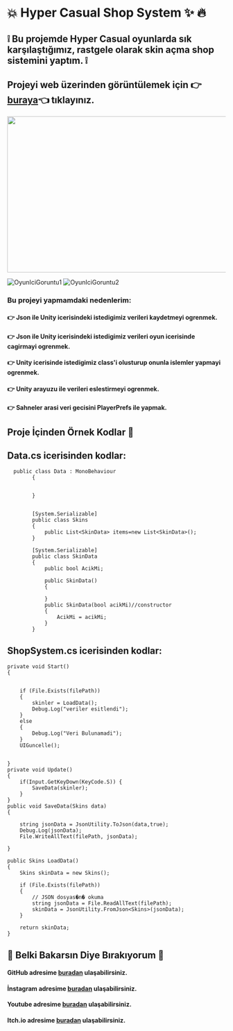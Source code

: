# :collision: Hyper Casual Shop System :sparkles: :fire:


## :grey_exclamation: Bu projemde Hyper Casual oyunlarda sık karşılaştığımız, rastgele olarak skin açma shop sistemini yaptım. :grey_exclamation:

## Projeyi web üzerinden görüntülemek için :point_right:[buraya](https://furcany.itch.io/hypercasualshopsystem):point_left: tıklayınız. 

<img src="https://media.giphy.com/media/v1.Y2lkPTc5MGI3NjExeXRvMnZvZjltcnlnZHBlN2p0Y2MxMDlvbndla2d4cXAyOTdoOXJ0OCZlcD12MV9pbnRlcm5hbF9naWZfYnlfaWQmY3Q9Zw/ikW91tb9WKB9Rmf44L/giphy.gif" width="640" height="360" />

![OyunIciGoruntu1](https://github.com/FurcanY/HyperCasual-ShopSystem/assets/114299899/706955e5-82b7-42d9-ad56-f879a6936537)
![OyunIciGoruntu2](https://github.com/FurcanY/HyperCasual-ShopSystem/assets/114299899/cbb79a0e-f2e7-44e4-b4ac-1ccf09cd2e66)


### Bu projeyi yapmamdaki nedenlerim:
#### :point_right: Json ile Unity icerisindeki istedigimiz verileri kaydetmeyi ogrenmek.
#### :point_right: Json ile Unity icerisindeki istedigimiz verileri oyun icerisinde cagirmayi ogrenmek.
#### :point_right: Unity icerisinde istedigimiz class'i olusturup onunla islemler yapmayi ogrenmek.
#### :point_right: Unity arayuzu ile verileri eslestirmeyi ogrenmek.
#### :point_right: Sahneler arasi veri gecisini PlayerPrefs ile yapmak.

## Proje İçinden Örnek Kodlar 💾

## Data.cs icerisinden kodlar:
      public class Data : MonoBehaviour
            {
                

            }


            [System.Serializable]
            public class Skins
            {
                public List<SkinData> items=new List<SkinData>();
            }

            [System.Serializable]
            public class SkinData
            {
                public bool AcikMi;

                public SkinData()
                {

                }
                public SkinData(bool acikMi)//constructor
                {
                    AcikMi = acikMi;
                }
            }
## ShopSystem.cs icerisinden kodlar:

    private void Start()
    {
        

        if (File.Exists(filePath))
        {
            skinler = LoadData();
            Debug.Log("veriler esitlendi");
        }
        else
        {
            Debug.Log("Veri Bulunamadi");
        }
        UIGuncelle();


    }
    private void Update()
    {
        if(Input.GetKeyDown(KeyCode.S)) {
            SaveData(skinler);
        }
    }
    public void SaveData(Skins data)
    {
        
        string jsonData = JsonUtility.ToJson(data,true);
        Debug.Log(jsonData);
        File.WriteAllText(filePath, jsonData);
        
    }

    public Skins LoadData()
    {
        Skins skinData = new Skins();

        if (File.Exists(filePath))
        {
            // JSON dosyas�n� okuma
            string jsonData = File.ReadAllText(filePath);
            skinData = JsonUtility.FromJson<Skins>(jsonData);
        }

        return skinData;
    }

        
        
   ## :rose: Belki Bakarsın Diye Bırakıyorum :rose:
   ####  GitHub adresime [buradan](https://github.com/FurcanY) ulaşabilirsiniz.
   ####  İnstagram adresime [buradan](https://www.instagram.com/y.furcan/) ulaşabilirsiniz.
   ####  Youtube adresime [buradan](https://www.youtube.com/channel/UCQRXjt0lg2jCnp2NqOAO2Ig) ulaşabilirsiniz.
   ####  Itch.io adresime [buradan](https://furcany.itch.io/) ulaşabilirsiniz.
   

